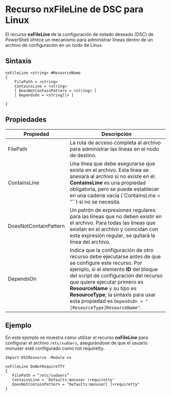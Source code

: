 # Recurso nxFileLine de DSC para Linux

El recurso **nxFileLine** de la configuración de estado deseado (DSC) de PowerShell ofrece un mecanismo para administrar líneas dentro de un archivo de configuración en un nodo de Linux.

## Sintaxis

```
nxFileLine <string> #ResourceName
{
    FilePath = <string>
    ContainsLine = <string>
    [ DoesNotContainPattern = <string> ]
    [ DependsOn = <string[]> ]

}
```

## Propiedades

|  Propiedad |  Descripción | 
|---|---|
| FilePath| La ruta de acceso completa al archivo para administrar las líneas en el nodo de destino.| 
| ContainsLine| Una línea que debe asegurarse que exista en el archivo. Esta línea se anexará al archivo si no existe en él. **ContainsLine** es una propiedad obligatoria, pero se puede establecer en una cadena vacía (`ContainsLine = ‘’``) si no se necesita.| 
| DoesNotContainPattern| Un patrón de expresiones regulares para las líneas que no deben existir en el archivo. Para todas las líneas que existan en el archivo y coincidan con esta expresión regular, se quitará la línea del archivo.| 
| DependsOn | Indica que la configuración de otro recurso debe ejecutarse antes de que se configure este recurso. Por ejemplo, si el elemento **ID** del bloque del script de configuración del recurso que quiere ejecutar primero es **ResourceName** y su tipo es **ResourceType**, la sintaxis para usar esta propiedad es `DependsOn = "[ResourceType]ResourceName"`.| 

## Ejemplo

En este ejemplo se muestra cómo utilizar el recurso **nxFileLine** para configurar el archivo `/etc/sudoers`, asegurándose de que el usuario monuser esté configurado como not requiretty.

```
Import-DSCResource -Module nx 

nxFileLine DoNotRequireTTY
{
   FilePath = “/etc/sudoers”
   ContainsLine = 'Defaults:monuser !requiretty'
   DoesNotContainPattern = "Defaults:monuser[ ]+requiretty"
} 
```

<!--HONumber=Feb16_HO4-->
